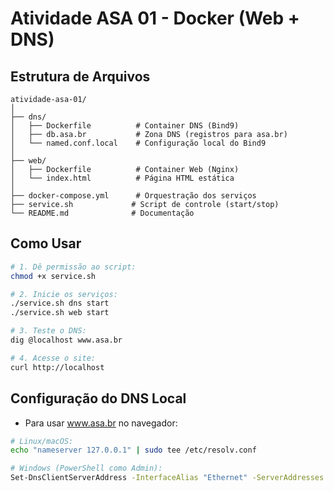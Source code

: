 # Atividade ASA 01 - Docker (Web + DNS)

## Estrutura de Arquivos

```plaintext
atividade-asa-01/
│
├── dns/
│   ├── Dockerfile          # Container DNS (Bind9)
│   ├── db.asa.br           # Zona DNS (registros para asa.br)
│   └── named.conf.local    # Configuração local do Bind9
│
├── web/
│   ├── Dockerfile          # Container Web (Nginx)
│   └── index.html          # Página HTML estática
│
├── docker-compose.yml      # Orquestração dos serviços
├── service.sh             # Script de controle (start/stop)
└── README.md              # Documentação
```

## Como Usar
```bash
# 1. Dê permissão ao script:
chmod +x service.sh

# 2. Inicie os serviços:
./service.sh dns start
./service.sh web start

# 3. Teste o DNS:
dig @localhost www.asa.br

# 4. Acesse o site:
curl http://localhost
```

## Configuração do DNS Local
- Para usar www.asa.br no navegador:
```bash
# Linux/macOS:
echo "nameserver 127.0.0.1" | sudo tee /etc/resolv.conf

# Windows (PowerShell como Admin):
Set-DnsClientServerAddress -InterfaceAlias "Ethernet" -ServerAddresses 127.0.0.1
```